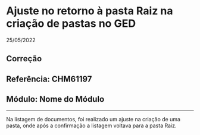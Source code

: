 # Ajuste no retorno à pasta Raiz na criação de pastas no GED
25/05/2022
## Correção
## Referência: CHM61197
## Módulo: Nome do Módulo
***

Na listagem de documentos, foi realizado um ajuste na criação de uma pasta, onde após a confirmação a listagem voltava para a pasta Raiz.
